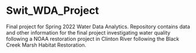 # Swit_WDA_Project
 Final project for Spring 2022 Water Data Analytics. Repository contains data and other information for the final project investigating water quality following a NOAA restoration project in Clinton River following the Black Creek Marsh Habitat Restoration.
